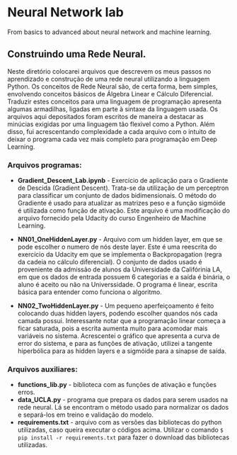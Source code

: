 # Neural Network lab
From basics to advanced about neural network and machine learning. 

## Construindo uma Rede Neural.
Neste diretório colocarei arquivos que descrevem os meus passos no aprendizado e construção de uma rede neural utilizando a linguagem Python. Os conceitos de Rede Neural são, de certa forma, bem simples, envolvendo conceitos básicos de Álgebra Linear e Cálculo Diferencial. Traduzir estes conceitos para uma linguagem de programação apresenta algumas armadilhas, ligadas em parte à sintaxe da linguagem usada. Os arquivos aqui depositados foram escritos de maneira a destacar as minúcias exigidas por uma linguagem tão flexivel como a Python. Além disso, fui acrescentando complexidade a cada arquivo com o intuito de deixar o programa cada vez mais completo para programação em Deep Learning.

### Arquivos programas:

* **Gradient_Descent_Lab.ipynb** - Exercício de aplicação para o Gradiente de Descida (Gradient Descent). Trata-se da utilização de um perceptron para classificar um conjunto de dados bidimensionais. O método do Gradiente é usado para atualizar as matrizes peso e a função sigmóide é utilizada como função de ativação. Este arquivo é uma modificação do arquivo fornecido pela Udacity do curso Engenheiro de Machine Learning.

* **NN01_OneHiddenLayer.py** - Arquivo com um hidden layer, em que se pode escolher o numero de nós deste layer. Este é uma reescrita do exercício da Udacity em que se implementa o Backpropagation (regra da cadeia no cálculo diferencial). O conjunto de dados usado é proveniente da admissão de alunos da Universidade da Califórinia LA, em que os dados de entrada possuem 6 categorias e a saída é binária, o aluno é aceito ou não na Universsidade. O programa é linear, escrita básica para entender como funciona o algoritmo.

* **NN02_TwoHiddenLayer.py** - Um pequeno aperfeiçoamento é feito colocando duas hidden layers, podendo escolher quandos nós cada camada possui. Interessante notar que a programação linear começa a ficar saturada, pois a escrita aumenta muito para acomodar mais variáveis no sistema. Acrescentei o gráfico que apresenta a curva de error do sistema, e para as funções de ativação, utilizei a tangente hiperbólica para as hidden layers e a sigmóide para a sinapse de saída.

### Arquivos auxiliares:

* **functions_lib.py** - biblioteca com as funções de ativação e funções erros. 
* **data_UCLA.py** - programa que prepara os dados para serem usados na rede neural. Lá se encontram o método usado para normalizar os dados e separá-los em treino e validação do modelo.
* **requirements.txt** - arquivo com as versões das bibliotecas do python utilizadas, caso queira executar o códigos acima. Utilizar o comando `$ pip install -r requirements.txt` para fazer o download das bibliotecas utilizadas. 
